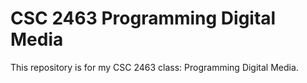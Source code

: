# CSC 2463 Programming Digital Media

This repository is for my CSC 2463 class: Programming Digital Media.

 
 

